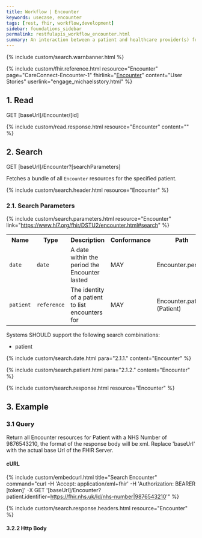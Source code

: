 ```yaml
---
title: Workflow | Encounter
keywords: usecase, encounter
tags: [rest, fhir, workflow,development]
sidebar: foundations_sidebar
permalink: restfulapis_workflow_encounter.html
summary: An interaction between a patient and healthcare provider(s) for the purpose of providing healthcare service(s) or assessing the health status of a patient.
---
```

{% include custom/search.warnbanner.html %}

{% include custom/fhir.reference.html resource="Encounter" page="CareConnect-Encounter-1" fhirlink="[Encounter](https://www.hl7.org/fhir/DSTU2/encounter.html)" content="User Stories" userlink="engage_michaelsstory.html" %}

## 1. Read ##

<div markdown="span" class="alert alert-success" role="alert">
GET [baseUrl]/Encounter/[id]</div>

{% include custom/read.response.html resource="Encounter" content="" %}

## 2. Search ##

<div markdown="span" class="alert alert-success" role="alert">
GET [baseUrl]/Encounter?[searchParameters]</div>

Fetches a bundle of all `Encounter` resources for the specified patient.

{% include custom/search.header.html resource="Encounter" %}

### 2.1. Search Parameters ###

{% include custom/search.parameters.html resource="Encounter"     link="https://www.hl7.org/fhir/DSTU2/encounter.html#search" %}


<table style="min-width:100%;width:100%">
<tr id="clinical">
    <th style="width:10%;">Name</th>
    <th style="width:15%;">Type</th>
    <th style="width:40%;">Description</th>
    <th style="width:5%;">Conformance</th>
    <th style="width:30%;">Path</th>
</tr>
<tr>
    <td><code class="highlighter-rouge">date</code></td>
    <td><code class="highlighter-rouge">date</code></td>
    <td>A date within the period the Encounter lasted</td>
    <td>MAY</td>
    <td>Encounter.period</td>
</tr>
<tr>
    <td><code class="highlighter-rouge">patient</code></td>
    <td><code class="highlighter-rouge">reference</code></td>
    <td>The identity of a patient to list encounters for</td>
    <td>MAY</td>
    <td>Encounter.patient <br>(Patient)</td>
</tr>
</table>

Systems SHOULD support the following search combinations:

 * patient
 
{% include custom/search.date.html para="2.1.1." content="Encounter" %}

{% include custom/search.patient.html para="2.1.2." content="Encounter" %}

{% include custom/search.response.html resource="Encounter" %}

## 3. Example ##

### 3.1 Query ###
Return all Encounter resources for Patient with a NHS Number of 9876543210, the format of the response body will be xml. Replace 'baseUrl' with the actual base Url of the FHIR Server.

#### cURL ####

{% include custom/embedcurl.html title="Search Encounter" command="curl -H 'Accept: application/xml+fhir' -H 'Authorization: BEARER [token]' -X GET  '[baseUrl]/Encounter?patient.identifier=https://fhir.nhs.uk/Id/nhs-number|9876543210'" %}

{% include custom/search.response.headers.html resource="Encounter" %}

#### 3.2.2 Http Body ####

<script src="https://gist.github.com/KevinMayfield/cee6d67c0cd3289b22d3e299c77b85f1.js"></script>
